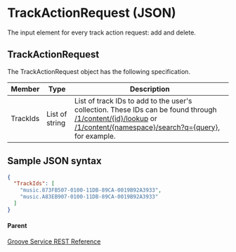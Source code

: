 # TrackActionRequest (JSON)  
The input element for every track action request: add and delete.

## TrackActionRequest
The TrackActionRequest object has the following specification.

| **Member** | **Type**       | **Description**                                                                                                                                                                                                                                                       |
|------------|----------------|-----------------------------------------------------------------------------------------------------------------------------------------------------------------------------------------------------------------------------------------------------------------------|
| TrackIds   | List of string | List of track IDs to add to the user's collection. These IDs can be found through [/1/content/{id}/lookup](uri-content-lookup.md) or [/1/content/{namespace}/search?q={query}](uri-search-content.md), for example. |

## Sample JSON syntax
```json
{
  "TrackIds": [
    "music.873FB507-0100-11DB-89CA-0019B92A3933",
    "music.A83EB907-0100-11DB-89CA-0019B92A3933"
  ]
}
```

#### Parent
[Groove Service REST Reference](overview.md)
